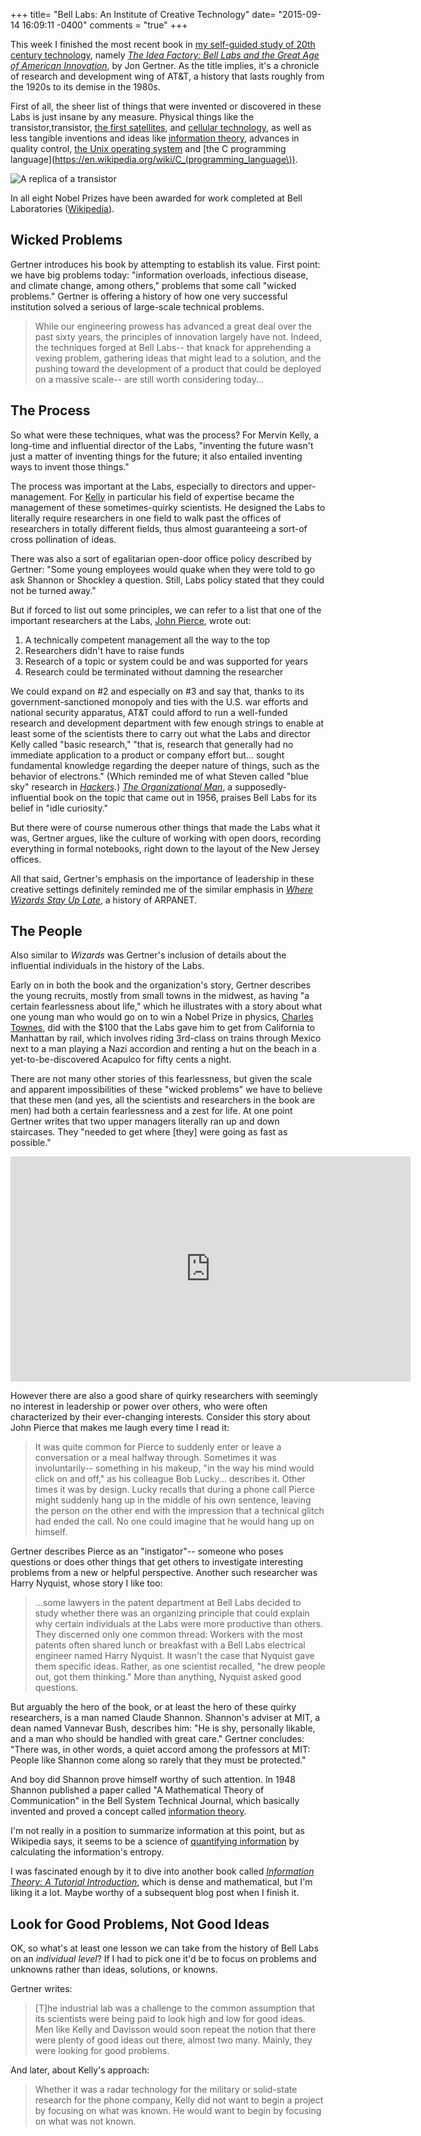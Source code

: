 +++
title= "Bell Labs: An Institute of Creative Technology"
date= "2015-09-14 16:09:11 -0400"
comments = "true"
+++

This week I finished the most recent book in [my self-guided study of 20th century technology](http://sts10.github.io/blog/categories/books/), namely [_The Idea Factory: Bell Labs and the Great Age of American Innovation_](http://www.amazon.com/Idea-Factory-Great-American-Innovation/dp/0143122797/ref=sr_1_1?ie=UTF8&qid=1442262743&sr=8-1&keywords=ideas+factory), by Jon Gertner. As the title implies, it's a chronicle of research and development wing of AT&T, a history that lasts roughly from the 1920s to its demise in the 1980s. 

<!-- more -->

First of all, the sheer list of things that were invented or discovered in these Labs is just insane by any measure. Physical things like the transistor,transistor, [the first satellites](https://en.wikipedia.org/wiki/Project_Echo), and [cellular technology](https://en.wikipedia.org/wiki/History_of_mobile_phones#Cellular_concepts), as well as less tangible inventions and ideas like [information theory](https://en.wikipedia.org/wiki/Information_theory), advances in quality control, [the Unix operating system](https://en.wikipedia.org/wiki/Unix) and [the C programming language](https://en.wikipedia.org/wiki/C_(programming_language\)). 

![A replica of a transistor](https://upload.wikimedia.org/wikipedia/commons/b/bf/Replica-of-first-transistor.jpg)

In all eight Nobel Prizes have been awarded for work completed at Bell Laboratories ([Wikipedia](https://en.wikipedia.org/wiki/Bell_Labs#Discoveries_and_developments)). 

## Wicked Problems

Gertner introduces his book by attempting to establish its value. First point: we have big problems today: "information overloads, infectious disease, and climate change, among others," problems that some call "wicked problems." Gertner is offering a history of how one very successful institution solved a serious of large-scale technical problems. 

>While our engineering prowess has advanced a great deal over the past sixty years, the principles of innovation largely have not. Indeed, the techniques forged at Bell Labs-- that knack for apprehending a vexing problem, gathering ideas that might lead to a solution, and the pushing toward the development of a product that could be deployed on a massive scale-- are still worth considering today...

## The Process

So what were these techniques, what was the process? For Mervin Kelly, a long-time and influential director of the Labs, "inventing the future wasn't just a matter of inventing things for the future; it also entailed inventing ways to invent those things."

The process was important at the Labs, especially to directors and upper-management. For [Kelly](http://sts10.github.io/blog/2015/08/04/where-wizards-stay-up-late/) in particular his field of expertise became the management of these sometimes-quirky scientists. He designed the Labs to literally require researchers in one field to walk past the offices of researchers in totally different fields, thus almost guaranteeing a sort-of cross pollination of ideas. 

There was also a sort of egalitarian open-door office policy described by Gertner: "Some young employees would quake when they were told to go ask Shannon or Shockley a question. Still, Labs policy stated that they could not be turned away." 

But if forced to list out some principles, we can refer to a list that one of the important researchers at the Labs, [John Pierce](https://en.wikipedia.org/wiki/John_R._Pierce), wrote out:

1. A technically competent management all the way to the top
2. Researchers didn't have to raise funds
3. Research of a topic or system could be and was supported for years
4. Research could be terminated without damning the researcher

We could expand on #2 and especially on #3 and say that, thanks to its government-sanctioned monopoly and ties with the U.S. war efforts and national security apparatus, AT&T could afford to run a well-funded research and development department with few enough strings to enable at least some of the scientists there to carry out what the Labs and director Kelly called "basic research," "that is, research that generally had no immediate application to a product or company effort but... sought fundamental knowledge regarding the deeper nature of things, such as the behavior of electrons." (Which reminded me of what Steven called "blue sky" research in [_Hackers_](http://sts10.github.io/blog/2015/08/02/the-hacker-ethic/).) [_The Organizational Man_](https://en.wikipedia.org/wiki/The_Organization_Man), a supposedly-influential book on the topic that came out in 1956, praises Bell Labs for its belief in "idle curiosity."

But there were of course numerous other things that made the Labs what it was, Gertner argues, like the culture of working with open doors, recording everything in formal notebooks, right down to the layout of the New Jersey offices.

All that said, Gertner's emphasis on the importance of leadership in these creative settings definitely reminded me of the similar emphasis in [_Where Wizards Stay Up Late_](http://sts10.github.io/blog/2015/08/04/where-wizards-stay-up-late/), a history of ARPANET. 


## The People

Also similar to _Wizards_ was Gertner's inclusion of details about the influential individuals in the history of the Labs. 

Early on in both the book and the organization's story, Gertner describes the young recruits, mostly from small towns in the midwest, as having "a certain fearlessness about life," which he illustrates with a story about what one young man who would go on to win a Nobel Prize in physics, [Charles Townes](https://en.wikipedia.org/wiki/Charles_H._Townes), did with the $100 that the Labs gave him to get from California to Manhattan by rail, which involves riding 3rd-class on trains through Mexico next to a man playing a Nazi accordion and renting a hut on the beach in a yet-to-be-discovered Acapulco for fifty cents a night. 

There are not many other stories of this fearlessness, but given the scale and apparent impossibilities of these "wicked problems" we have to believe that these men (and yes, all the scientists and researchers in the book are men) had both a certain fearlessness and a zest for life. At one point Gertner writes that two upper managers literally ran up and down staircases. They "needed to get where [they] were going as fast as possible." 

<iframe width="640" height="360" src="https://www.youtube.com/embed/C2YZnTL596Q" frameborder="0" allowfullscreen></iframe>

However there are also a good share of quirky researchers with seemingly no interest in leadership or power over others, who were often characterized by their ever-changing interests. Consider this story about John Pierce that makes me laugh every time I read it: 

>It was quite common for Pierce to suddenly enter or leave a conversation or a meal halfway through. Sometimes it was involuntarily-- something in his makeup, "in the way his mind would click on and off," as his colleague Bob Lucky... describes it. Other times it was by design. Lucky recalls that during a phone call Pierce might suddenly hang up in the middle of his own sentence, leaving the person on the other end with the impression that a technical glitch had ended the call. No one could imagine that he would hang up on himself.

Gertner describes Pierce as an "instigator"-- someone who poses questions or does other things that get others to investigate interesting problems from a new or helpful perspective. Another such researcher was Harry Nyquist, whose story I like too: 

>...some lawyers in the patent department at Bell Labs decided to study whether there was an organizing principle that could explain why certain individuals at the Labs were more productive than others. They discerned only one common thread: Workers with the most patents often shared lunch or breakfast with a Bell Labs electrical engineer named Harry Nyquist. It wasn't the case that Nyquist gave them specific ideas. Rather, as one scientist recalled, "he drew people out, got them thinking." More than anything, Nyquist asked good questions.

But arguably the hero of the book, or at least the hero of these quirky researchers, is a man named Claude Shannon. Shannon's adviser at MIT, a dean named Vannevar Bush, describes him: "He is shy, personally likable, and a man who should be handled with great care." Gertner concludes: "There was, in other words, a quiet accord among the professors at MIT: People like Shannon come along so rarely that they must be protected."

And boy did Shannon prove himself worthy of such attention. In 1948 Shannon published a paper called "A Mathematical Theory of Communication" in the Bell System Technical Journal, which basically invented and proved a concept called [information theory](https://en.wikipedia.org/wiki/Information_theory). 

I'm not really in a position to summarize information at this point, but as Wikipedia says, it seems to be a science of [quantifying information](https://en.wikipedia.org/wiki/Information_theory#Quantities_of_information) by calculating the information's entropy. 

I was fascinated enough by it to dive into another book called [_Information Theory: A Tutorial Introduction_](http://www.amazon.com/Information-Theory-Introduction-James-Stone/dp/0956372856/ref=sr_1_1?ie=UTF8&qid=1442269512&sr=8-1&keywords=information+theory+james+stones), which is dense and mathematical, but I'm liking it a lot. Maybe worthy of a subsequent blog post when I finish it.

## Look for Good Problems, Not Good Ideas

OK, so what's at least one lesson we can take from the history of Bell Labs on an _individual level_? If I had to pick one it'd be to focus on problems and unknowns rather than ideas, solutions, or knowns. 

Gertner writes: 

>[T]he industrial lab was a challenge to the common assumption that its scientists were being paid to look high and low for good ideas. Men like Kelly and Davisson would soon repeat the notion that there were plenty of good ideas out there, almost two many. Mainly, they were looking for good problems.

And later, about Kelly's approach: 

>Whether it was a radar technology for the military or solid-state research for the phone company, Kelly did not want to begin a project by focusing on what was known. He would want to begin by focusing on what was not known.

